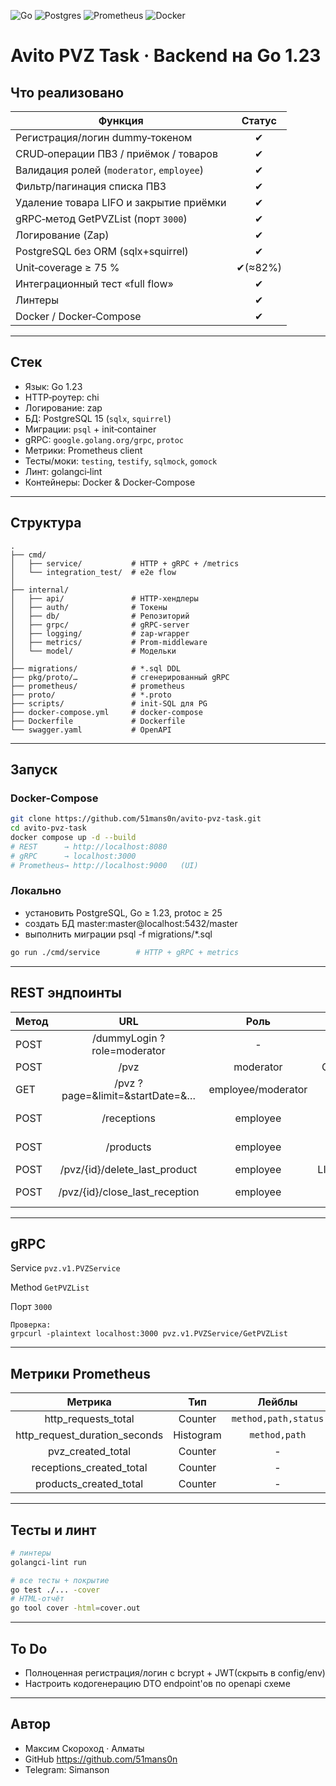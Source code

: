 ![Go](https://img.shields.io/badge/go-%2300ADD8.svg?style=for-the-badge&logo=go&logoColor=white)
![Postgres](https://img.shields.io/badge/postgres-%23316192.svg?style=for-the-badge&logo=postgresql&logoColor=white)
![Prometheus](https://img.shields.io/badge/Prometheus-E6522C?style=for-the-badge&logo=Prometheus&logoColor=white)
![Docker](https://img.shields.io/badge/docker-%230db7ed.svg?style=for-the-badge&logo=docker&logoColor=white)

# Avito PVZ Task · Backend на Go 1.23

## Что реализовано
| Функция                                       | Статус  |
|-----------------------------------------------|:-------:|
| Регистрация/логин dummy‑токеном               |    ✔    |
| CRUD‑операции ПВЗ / приёмок / товаров         |    ✔    |
| Валидация ролей (``moderator``, ``employee``) |    ✔    |
| Фильтр/пагинация списка ПВЗ                   |    ✔    |
| Удаление товара LIFO и закрытие приёмки       |    ✔    |
| gRPC‑метод GetPVZList (порт ``3000``)         |    ✔    |
| Логирование (Zap)                             |    ✔    |
| PostgreSQL без ORM (sqlx+squirrel)            |    ✔    |
| Unit‑coverage ≥ 75 %                          | ✔(≈82%) |
| Интеграционный тест «full flow»               |    ✔    |
| Линтеры                                       |    ✔    |
| Docker / Docker‑Compose                       |    ✔    |

---

## Стек
- Язык:	Go 1.23
- HTTP‑роутер:	chi
- Логирование:	zap
- БД:	PostgreSQL 15 (``sqlx``, ``squirrel``)
- Миграции:	``psql`` + init‑container
- gRPC:	``google.golang.org/grpc``, ``protoc``
- Метрики:	Prometheus client
- Тесты/моки:	``testing``, ``testify``, ``sqlmock``, ``gomock``
- Линт:	golangci‑lint
- Контейнеры:	Docker & Docker‑Compose        
---

## Структура
```
.
├── cmd/
│   ├── service/           # HTTP + gRPC + /metrics
│   └── integration_test/  # e2e flow
│   
├── internal/
│   ├── api/               # HTTP‑хендлеры
│   ├── auth/              # Токены
│   ├── db/                # Репозиторий
│   ├── grpc/              # gRPC‑server
│   ├── logging/           # zap‑wrapper
│   ├── metrics/           # Prom‑middleware
│   └── model/             # Модельки
│   
├── migrations/            # *.sql DDL
├── pkg/proto/…            # сгенерированный gRPC
├── prometheus/            # prometheus
├── proto/                 # *.proto
├── scripts/               # init‑SQL для PG
├── docker‑compose.yml     # docker-compose
├── Dockerfile             # Dockerfile
└── swagger.yaml           # OpenAPI
```

---

## Запуск

### Docker-Compose
```bash
git clone https://github.com/51mans0n/avito-pvz-task.git
cd avito-pvz-task
docker compose up -d --build
# REST      → http://localhost:8080
# gRPC      → localhost:3000
# Prometheus→ http://localhost:9000   (UI)
```

### Локально
- установить PostgreSQL, Go ≥ 1.23, protoc ≥ 25
- создать БД master:master@localhost:5432/master
- выполнить миграции psql -f migrations/*.sql
```bash
go run ./cmd/service        # HTTP + gRPC + metrics
```

---

## REST эндпоинты
| Метод |                                                  URL                                                  |                Роль                 |    Описание     |
|-------|:-----------------------------------------------------------------------------------------------------:|:-----------------------------------:|:---------------:|
| POST  |                                      /dummyLogin ?role=moderator                                      |                  -                  |   Тест‑токен    |
| POST  |                                                 /pvz                                                  |              moderator              |   Создать ПВЗ   |
| GET   |                                    /pvz ?page=&limit=&startDate=&…                                    |         employee/moderator          |     Список      |
| POST  |                                              /receptions                                              |              employee               | Открыть приёмку |
| POST  |                                               /products                                               |              employee               | Добавить товар  |
| POST  |                                     /pvz/{id}/delete_last_product                                     |              employee               |  LIFO‑удаление  |
| POST  |                                    /pvz/{id}/close_last_reception                                     |              employee               | Закрыть приёмку |
---

## gRPC

Service ``pvz.v1.PVZService``

Method ``GetPVZList``

Порт ``3000``
```
Проверка:
grpcurl -plaintext localhost:3000 pvz.v1.PVZService/GetPVZList
```

---

## Метрики Prometheus
|             Метрика             |    Тип    |         Лейблы         |
|:-------------------------------:|:---------:|:----------------------:|
|      http_requests_total	       |  Counter  | ``method,path,status`` |
| http_request_duration_seconds	  | Histogram |    ``method,path``     |
|       pvz_created_total	        |  Counter  |           -            |
|    receptions_created_total	    |  Counter  |           -            |
|     products_created_total	     |  Counter  |           -            |

---

## Тесты и линт
```bash
# линтеры
golangci-lint run

# все тесты + покрытие
go test ./... -cover
# HTML‑отчёт
go tool cover -html=cover.out
```

---

## To Do
- Полноценная регистрация/логин с bcrypt + JWT(скрыть в config/env)
- Настроить кодогенерацию DTO endpoint'ов по openapi схеме

---

## Автор
- Максим Скороход · Алматы
- GitHub https://github.com/51mans0n 
- Telegram: Simanson